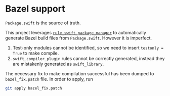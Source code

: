 # Bazel support

`Package.swift` is the source of truth.

This project leverages [`rule_swift_package_manager`](https://github.com/cgrindel/rules_swift_package_manager) to automatically generate Bazel
build files from `Package.swift`. However it is imperfect.

1. Test-only modules cannot be identified, so we need to insert `testonly = True`
to make compile.
2. `swift_compiler_plugin` rules cannot be correctly generated, instead they are
mistakenly generated as `swift_library`.
 
The necessary fix to make compilation successful has been dumped to `bazel_fix.patch` 
file. In order to apply, run

```bash
git apply bazel_fix.patch
```

